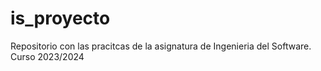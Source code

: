 # is_proyecto
Repositorio con las pracitcas de la asignatura de Ingenieria del Software. Curso 2023/2024
